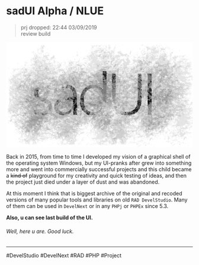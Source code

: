 
# sadUI Alpha / NLUE
> prj dropped: 22:44 03/09/2019 \
> review build

![sadUI Logo](source/img_data/UI/sadUI.png)

Back in 2015, from time to time I developed my vision of a graphical shell of the operating system Windows, but my UI-pranks after grew into something more and went into commercially successful projects and this child became a ~~kind of~~ playground for my creativity and quick testing of ideas, and then the project just died under a layer of dust and was abandoned.

At this moment I think that is biggest archive of the original and recoded versions of many popular tools and libraries on old `RAD DevelStudio`. Many of them can be used in `DevelNext` or in any `PHPj` or `PHPEx` since 5.3.

**Also, u can see last build of the UI.**

###### Well, here u are. Good luck.

___
#DevelStudio #DevelNext #RAD #PHP #Project





